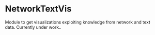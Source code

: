 # NetworkTextVis
Module to get visualizations exploiting knowledge from network and text data. Currently under work..

